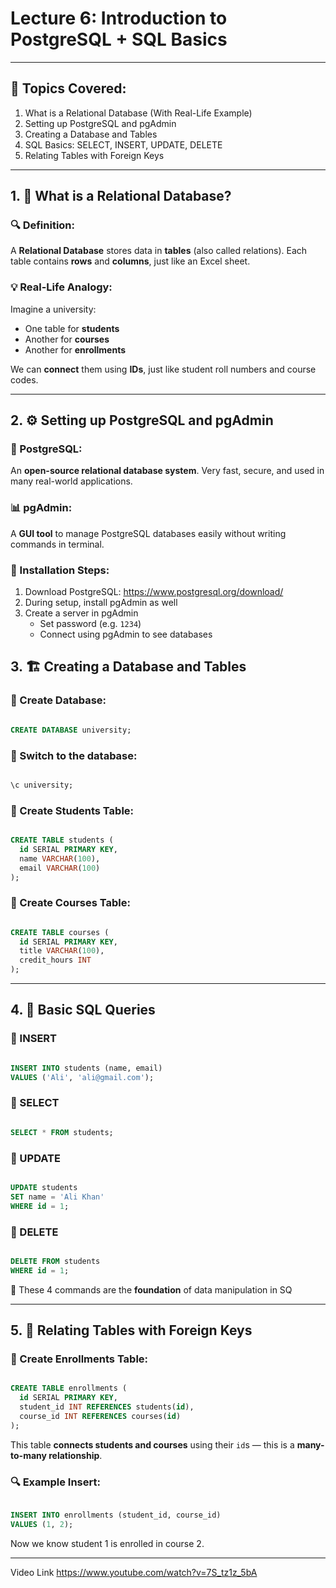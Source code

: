 # **Lecture 6: Introduction to PostgreSQL + SQL Basics**

---

## 📌 Topics Covered:

1. What is a Relational Database (With Real-Life Example)
2. Setting up PostgreSQL and pgAdmin
3. Creating a Database and Tables
4. SQL Basics: SELECT, INSERT, UPDATE, DELETE
5. Relating Tables with Foreign Keys

---

## 1. 🧠 **What is a Relational Database?**

### 🔍 Definition:

A **Relational Database** stores data in **tables** (also called relations). Each table contains **rows** and **columns**, just like an Excel sheet.

### 💡 Real-Life Analogy:

Imagine a university:

- One table for **students**
- Another for **courses**
- Another for **enrollments**

We can **connect** them using **IDs**, just like student roll numbers and course codes.

---

## 2. ⚙️ **Setting up PostgreSQL and pgAdmin**

### 🧾 PostgreSQL:

An **open-source relational database system**. Very fast, secure, and used in many real-world applications.

### 📊 pgAdmin:

A **GUI tool** to manage PostgreSQL databases easily without writing commands in terminal.

### 🔧 Installation Steps:

1. Download PostgreSQL: https://www.postgresql.org/download/
2. During setup, install pgAdmin as well
3. Create a server in pgAdmin
    - Set password (e.g. `1234`)
    - Connect using pgAdmin to see databases
## 3. 🏗️ **Creating a Database and Tables**

### 🔹 Create Database:

```sql

CREATE DATABASE university;

```

### 🔹 Switch to the database:

```sql

\c university;

```

### 🔹 Create Students Table:

```sql

CREATE TABLE students (
  id SERIAL PRIMARY KEY,
  name VARCHAR(100),
  email VARCHAR(100)
);

```

### 🔹 Create Courses Table:

```sql

CREATE TABLE courses (
  id SERIAL PRIMARY KEY,
  title VARCHAR(100),
  credit_hours INT
);

```

---

## 4. 🧪 **Basic SQL Queries**

### 🔹 INSERT

```sql

INSERT INTO students (name, email)
VALUES ('Ali', 'ali@gmail.com');

```

### 🔹 SELECT

```sql

SELECT * FROM students;

```

### 🔹 UPDATE

```sql

UPDATE students
SET name = 'Ali Khan'
WHERE id = 1;

```

### 🔹 DELETE

```sql

DELETE FROM students
WHERE id = 1;

```

📌 These 4 commands are the **foundation** of data manipulation in SQ

---

## 5. 🔗 **Relating Tables with Foreign Keys**

### 🔹 Create Enrollments Table:

```sql

CREATE TABLE enrollments (
  id SERIAL PRIMARY KEY,
  student_id INT REFERENCES students(id),
  course_id INT REFERENCES courses(id)
);

```

This table **connects students and courses** using their `id`s — this is a **many-to-many relationship**.

### 🔍 Example Insert:

```sql

INSERT INTO enrollments (student_id, course_id)
VALUES (1, 2);

```

Now we know student 1 is enrolled in course 2.

---
Video Link
https://www.youtube.com/watch?v=7S_tz1z_5bA